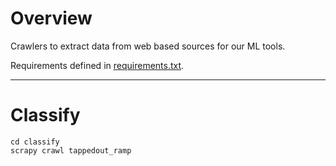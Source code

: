 # Overview

Crawlers to extract data from web based sources for our ML tools.

Requirements defined in [requirements.txt](./requirements.txt).

---

# Classify

```
cd classify
scrapy crawl tappedout_ramp
```